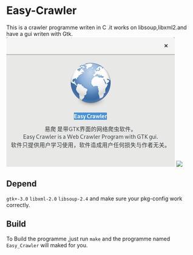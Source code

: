 Easy-Crawler
============
This is a crawler programme writen in C .it works on libsoup,libxml2.and have a gui writen with Gtk.
![](https://github.com/macos2/Easy-Crawler/blob/master/about.png)
![](https://github.com/macos2/Easy-Crawler/blob/master/screen-shoot.png)

Depend
------
`gtk+-3.0` `libxml-2.0` `libsoup-2.4`
and make sure your pkg-config work correctly.

Build
-----
To Build the programme ,just run `make` and the programme named `Easy_Crawler` will maked for you.
